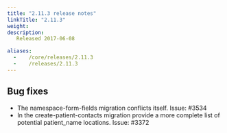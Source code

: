 ```yaml
---
title: "2.11.3 release notes"
linkTitle: "2.11.3"
weight:
description: 
   Released 2017-06-08

aliases:
  -    /core/releases/2.11.3
  -    /releases/2.11.3
---
```


## Bug fixes

- The namespace-form-fields migration conflicts itself. Issue: #3534
- In the create-patient-contacts migration provide a more complete list of potential patient_name locations. Issue: #3372
